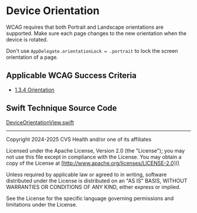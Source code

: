 # Device Orientation
WCAG requires that both Portrait and Landscape orientations are supported. Make sure each page changes to the new orientation when the device is rotated. 

Don't use `AppDelegate.orientationLock = .portrait` to lock the screen orientation of a page.

## Applicable WCAG Success Criteria
- [1.3.4 Orientation](https://www.w3.org/WAI/WCAG22/Understanding/orientation)

## Swift Technique Source Code
[DeviceOrientationView.swift](../iOSswiftUIa11yTechniques/DeviceOrientationView.swift)

----

Copyright 2024-2025 CVS Health and/or one of its affiliates

Licensed under the Apache License, Version 2.0 (the "License");
you may not use this file except in compliance with the License.
You may obtain a copy of the License at
[http://www.apache.org/licenses/LICENSE-2.0]()

Unless required by applicable law or agreed to in writing, software
distributed under the License is distributed on an "AS IS" BASIS,
WITHOUT WARRANTIES OR CONDITIONS OF ANY KIND, either express or implied.

See the License for the specific language governing permissions and
limitations under the License.

